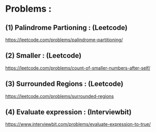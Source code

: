 # Problems : 

## (1) Palindrome Partioning : (Leetcode)

https://leetcode.com/problems/palindrome-partitioning/

## (2) Smaller : (Leetcode)

https://leetcode.com/problems/count-of-smaller-numbers-after-self/

## (3) Surrounded Regions : (Leetcode)

https://leetcode.com/problems/surrounded-regions

## (4) Evaluate expression : (Interviewbit)

https://www.interviewbit.com/problems/evaluate-expression-to-true/
